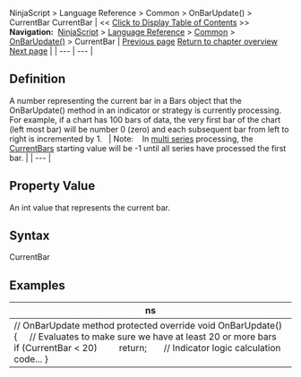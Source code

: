﻿
NinjaScript \> Language Reference \> Common \> OnBarUpdate() \> CurrentBar
CurrentBar
| \<\< [Click to Display Table of Contents](currentbar.md) \>\> **Navigation:**     [NinjaScript](ninjascript-1.md) \> [Language Reference](language_reference_wip-1.md) \> [Common](common-1.md) \> [OnBarUpdate()](onbarupdate-1.md) \> CurrentBar | [Previous page](count-1.md) [Return to chapter overview](onbarupdate-1.md) [Next page](isdataseriesrequired-1.md) |
| --- | --- |
## Definition
A number representing the current bar in a Bars object that the OnBarUpdate() method in an indicator or strategy is currently processing. For example, if a chart has 100 bars of data, the very first bar of the chart (left most bar) will be number 0 (zero) and each subsequent bar from left to right is incremented by 1\.
 
| Note:    In [multi series](multi-time_frame__instruments-1.md) processing, the [CurrentBars](currentbars-1.md) starting value will be \-1 until all series have processed the first bar. |
| --- |
 
## 
## Property Value
An int value that represents the current bar.
 
## Syntax
CurrentBar
 
## 
## Examples
| ns |
| --- |
| // OnBarUpdate method protected override void OnBarUpdate() {      // Evaluates to make sure we have at least 20 or more bars      if (CurrentBar \< 20)          return;        // Indicator logic calculation code... } |

